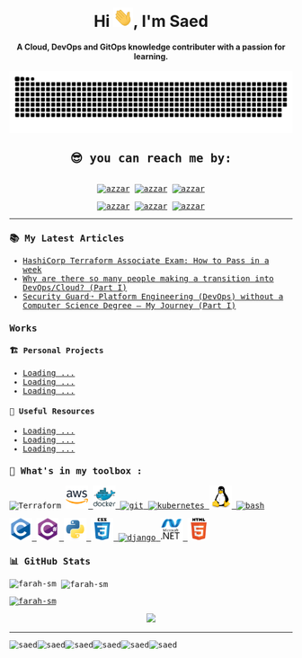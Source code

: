 <div align="center">
<h1 align="center">Hi <img width="35" src="https://github.com/1999AZZAR/1999AZZAR/blob/main/resources/img/waving.gif">, I'm Saed</h1>
<h4 align="center">A Cloud, DevOps and GitOps knowledge contributer with a passion for learning. </h4>
</div>

<div align="center">
  <a href="https://www.linkedin.com/in/smf98/">
  <img  src="https://github.com/1999AZZAR/1999AZZAR/blob/main/resources/img/grid-snake.svg"
       alt="snake" /></a>
</div>


  
<div>
  <samp>
    <h2 align="center">😎 you can reach me by:</h2>
    <p align="center">
      <br/>
      <a href="https://www.linkedin.com/in/smf98/" target="blank"><img align="center"
         src="https://img.shields.io/badge/linkedin-%231DA1F2.svg?style=for-the-badge&logo=linkedin&logoColor=white"
         alt="azzar" height="30"/></a>
    <a href="https://medium.com/@farahs" target="blank"><img align="center"
         src="https://img.shields.io/badge/Medium-12100E?style=for-the-badge&logo=medium&logoColor=white"
         alt="azzar" height="30"/></a>
      <a href="https://mailto:saed0207@gmail.com" target="blank"><img align="center"
         src="https://img.shields.io/badge/gmail-EA4335.svg?style=for-the-badge&logo=gmail&logoColor=white"
         alt="azzar" height="30"/></a>
    </p>
  <p align="center">
      <a href="https://www.instagram.com/farahsops/" target="blank"><img align="center"
         src="https://img.shields.io/badge/instagram-%23E4405F.svg?style=for-the-badge&logo=Instagram&logoColor=white"
         alt="azzar" height="30"/></a>
      <a href="https://www.facebook.com/farahsops" target="blank"><img align="center"
         src="https://img.shields.io/badge/facebook-4267B2.svg?style=for-the-badge&logo=facebook&logoColor=white"
         alt="azzar" height="30"/></a>
      <a href="https://twitter.com/farahsops" target="blank"><img align="center"
         src="https://img.shields.io/badge/twitter-1DA1F2.svg?style=for-the-badge&logo=twitter&logoColor=white"
         alt="azzar" height="30"/></a>
</details>

-----------------------------------------------------------------------------------------------------------------------------------------

### 📚 My Latest Articles

<!-- BLOG-POST-LIST:START -->
- [HashiCorp Terraform Associate Exam: How to Pass in a week](https://medium.com/@farahs/hashicorp-terraform-associate-exam-how-to-pass-in-a-week-b7df199dba2f)
- [Why are there so many people making a transition into DevOps/Cloud? &lpar;Part I&rpar;](https://medium.com/@farahs/why-is-everyone-talking-about-devops-134f03039024)
- [Security Guard➝ Platform Engineering (DevOps) without a Computer Science Degree — My Journey &lpar;Part I&rpar;](https://medium.com/@farahs/it-support-platform-engineering-devops-without-a-computer-science-degree-my-journey-5ea667de49f1)

<!-- BLOG-POST-LIST:END -->

### Works

#### 🏗️ Personal Projects
- [Loading ...](https://www.linkedin.com/in/smf98/)
- [Loading ...](https://medium.com/@farahs)
- [Loading ...](https://www.linkedin.com/in/smf98/)

#### 🚧 Useful Resources 
- [Loading ...](https://medium.com/@farahs)
- [Loading ...](https://www.linkedin.com/in/smf98/)
- [Loading ...](https://medium.com/@farahs)



<h3 align="left">🧰 What's in my toolbox :</h3>
<p align="left">  </a href="https://www.terraform.io/" target="_blank" rel="noreferrer">  <img src="https://opensenselabs.com/sites/default/files/inline-images/terraform.png" alt="Terraform" width="40" height="40" > </a> <a href="https://aws.amazon.com" target="_blank" rel="noreferrer"> <img src="https://raw.githubusercontent.com/devicons/devicon/master/icons/amazonwebservices/amazonwebservices-original-wordmark.svg" alt="aws" width="40" height="40"/> </a> <a href="https://www.docker.com/" target="_blank" rel="noreferrer"> <img src="https://raw.githubusercontent.com/devicons/devicon/master/icons/docker/docker-original-wordmark.svg" alt="docker" width="40" height="40"/> </a> <a href="https://git-scm.com/" target="_blank" rel="noreferrer"> <img src="https://www.vectorlogo.zone/logos/git-scm/git-scm-icon.svg" alt="git" width="40" height="40"/> </a>  <a href="https://kubernetes.io" target="_blank" rel="noreferrer"> <img src="https://www.vectorlogo.zone/logos/kubernetes/kubernetes-icon.svg" alt="kubernetes" width="40" height="40"/> </a> <a href="https://www.linux.org/" target="_blank" rel="noreferrer"> <img src="https://raw.githubusercontent.com/devicons/devicon/master/icons/linux/linux-original.svg" alt="linux" width="40" height="40"/> </a> <a href="https://www.gnu.org/software/bash/" target="_blank" rel="noreferrer"> <img src="https://www.vectorlogo.zone/logos/gnu_bash/gnu_bash-icon.svg" alt="bash" width="40" height="40"/> </a>

<p align="left">  <a href="https://www.cprogramming.com/" target="_blank" rel="noreferrer"> <img src="https://raw.githubusercontent.com/devicons/devicon/master/icons/c/c-original.svg" alt="c" width="40" height="40"/> </a> <a href="https://www.w3schools.com/cs/" target="_blank" rel="noreferrer"> <img src="https://raw.githubusercontent.com/devicons/devicon/master/icons/csharp/csharp-original.svg" alt="csharp" width="40" height="40"/> </a> <a href="https://www.python.org" target="_blank" rel="noreferrer"> <img src="https://raw.githubusercontent.com/devicons/devicon/master/icons/python/python-original.svg" alt="python" width="40" height="40"/> </a> <a href="https://www.w3schools.com/css/" target="_blank" rel="noreferrer"> <img src="https://raw.githubusercontent.com/devicons/devicon/master/icons/css3/css3-original-wordmark.svg" alt="css3" width="40" height="40"/> </a> <a href="https://www.djangoproject.com/" target="_blank" rel="noreferrer"> <img src="https://cdn.worldvectorlogo.com/logos/django.svg" alt="django" width="40" height="40"/> </a> <a href="https://dotnet.microsoft.com/" target="_blank" rel="noreferrer"> <img src="https://raw.githubusercontent.com/devicons/devicon/master/icons/dot-net/dot-net-original-wordmark.svg" alt="dotnet" width="40" height="40"/> </a> <a href="https://www.w3.org/html/" target="_blank" rel="noreferrer"> <img src="https://raw.githubusercontent.com/devicons/devicon/master/icons/html5/html5-original-wordmark.svg" alt="html5" width="40" height="40"/> </a> </p>



### 📊 GitHub Stats

<p><img align="left" src="https://github-readme-stats.vercel.app/api/top-langs?username=farah-sm&show_icons=true&locale=en&layout=compact" alt="farah-sm" /></p>

<p>&nbsp;<img align="center" src="https://github-readme-stats.vercel.app/api?username=farah-sm&show_icons=true&locale=en" alt="farah-sm" /></p>

<p align="left"> <a href="https://github.com/ryo-ma/github-profile-trophy"><img src="https://github-profile-trophy.vercel.app/?username=farah-sm" alt="farah-sm" /></a> </p>

<p align="center">
  <img src="https://komarev.com/ghpvc/?username=farah-sm&color=green&style=liquid" />
</p>



-----------------------------------------------------------------------------------
 <p align="centre">
      <a href="https://www.linkedin.com/in/smf98/" target="blank"><img align="left"
         src="https://img.shields.io/badge/linkedin-%231DA1F2.svg?style=for-the-badge&logo=linkedin&logoColor=white"
         alt="saed" height="15"/></a>
    <a href="https://medium.com/@farahs" target="blank"><img align="left"
         src="https://img.shields.io/badge/Medium-12100E?style=for-the-badge&logo=medium&logoColor=white"
         alt="saed" height="15"/></a>
      <a href="https://mailto:saed0207@gmail.com" target="blank"><img align="left"
         src="https://img.shields.io/badge/gmail-EA4335.svg?style=for-the-badge&logo=gmail&logoColor=white"
         alt="saed" height="15"/></a>
    </p>
  <p align="centre">
      <a href="https://www.instagram.com/farahsops/" target="blank"><img align="left"
         src="https://img.shields.io/badge/instagram-%23E4405F.svg?style=for-the-badge&logo=Instagram&logoColor=white"
         alt="saed" height="15"/></a>
      <a href="https://www.facebook.com/farahsops" target="blank"><img align="left"
         src="https://img.shields.io/badge/facebook-4267B2.svg?style=for-the-badge&logo=facebook&logoColor=white"
         alt="saed" height="15"/></a>
      <a href="https://twitter.com/farahsops" target="blank"><img align="left"
         src="https://img.shields.io/badge/twitter-1DA1F2.svg?style=for-the-badge&logo=twitter&logoColor=white"
         alt="saed" height="15"/></a>
    </p>

